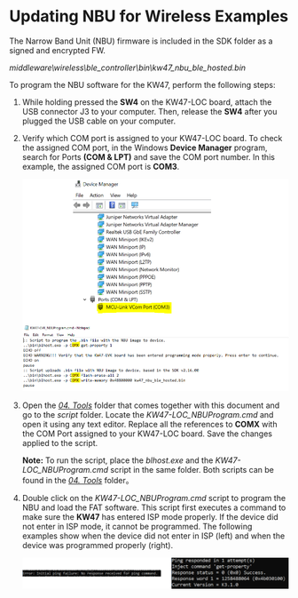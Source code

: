 # Updating NBU for Wireless Examples

The Narrow Band Unit \(NBU\) firmware is included in the SDK folder as a signed and encrypted FW.

*middleware\\wireless\\ble\_controller\\bin\\kw47\_nbu\_ble\_hosted.bin*

To program the NBU software for the KW47, perform the following steps:

1.  While holding pressed the **SW4** on the KW47-LOC board, attach the USB connector J3 to your computer. Then, release the **SW4** after you plugged the USB cable on your computer.

2.  Verify which COM port is assigned to your KW47-LOC board. To check the assigned COM port, in the Windows **Device Manager** program, search for Ports **\(COM & LPT\)** and save the COM port number. In this example, the assigned COM port is **COM3**.

    ![](../images/nbu_check_com_port.png "Check the assigned COM port")

3.  Open the [*04. Tools*](https://nxp1.sharepoint.com/:f:/r/teams/ext131/kw47/Documents/04.%20Tools?csf=1&web=1&e=NNX84h) folder that comes together with this document and go to the *script* folder. Locate the *KW47-LOC\_NBUProgram.cmd* and open it using any text editor. Replace all the references to **COMX** with the COM Port assigned to your KW47-LOC board. Save the changes applied to the script.

    **Note:** To run the script, place the *blhost.exe* and the *KW47-LOC\_NBUProgram.cmd* script in the same folder. Both scripts can be found in the [*04. Tools*](https://nxp1.sharepoint.com/:f:/r/teams/ext131/kw47/Documents/04.%20Tools?csf=1&web=1&e=NNX84h) folder。

4.  Double click on the *KW47-LOC\_NBUProgram.cmd* script to program the NBU and load the FAT software. This script first executes a command to make sure the **KW47** has entered ISP mode properly. If the device did not enter in ISP mode, it cannot be programmed. The following examples show when the device did not enter in ISP \(left\) and when the device was programmed properly \(right\).

    ![](../images/nbu_programmed.png "Load the FAT software")


